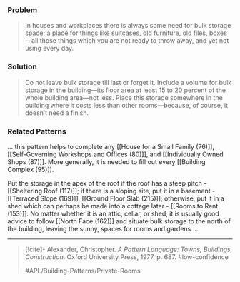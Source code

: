 ### Problem
>In houses and workplaces there is always some need for bulk storage space; a place for things like suitcases, old furniture, old files, boxes—all those things which you are not ready to throw away, and yet not using every day.

### Solution
>Do not leave bulk storage till last or forget it. Include a volume for bulk storage in the building—its floor area at least 15 to 20 percent of the whole building area—not less. Place this storage somewhere in the building where it costs less than other rooms—because, of course, it doesn’t need a finish.

### Related Patterns
... this pattern helps to complete any [[House for a Small Family (76)]], [[Self-Governing Workshops and Offices (80)]], and [[Individually Owned Shops (87)]]. More generally, it is needed to fill out every [[Building Complex (95)]].

Put the storage in the apex of the roof if the roof has a steep pitch - [[Sheltering Roof (117)]]; if there is a sloping site, put it in a basement - [[Terraced Slope (169)]], [[Ground Floor Slab (215)]]; otherwise, put it in a shed which can perhaps be made into a cottage later - [[Rooms to Rent (153)]]. No matter whether it is an attic, cellar, or shed, it is usually good advice to follow [[North Face (162)]] and situate bulk storage to the north of the building, leaving the sunny, spaces for rooms and gardens ...

---

> [!cite]- Alexander, Christopher. _A Pattern Language: Towns, Buildings, Construction_. Oxford University Press, 1977, p. 687.
> #low-confidence
>
> #APL/Building-Patterns/Private-Rooms

